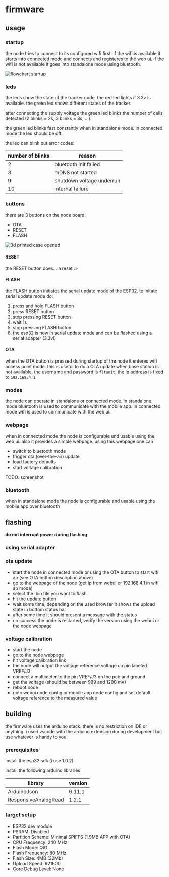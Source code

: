 # firmware

## usage

### startup
the node tries to connect to its configured wifi first. if the wifi is available it starts into connected mode and connects and registeres to the web ui. if the wifi is not available it goes into standalone mode using bluetooth.

![flowchart startup](https://raw.githubusercontent.com/warhog/fpvlaptracker/master/docs/startup.png)

### leds
the leds show the state of the tracker node. the red led lights if 3.3v is available. the green led shows different states of the tracker.

after connecting the supply voltage the green led blinks the number of cells detected (2 blinks = 2s, 3 blinks = 3s, ...).

the green led blinks fast constantly when in standalone mode. in connected mode the led should be off.

the led can blink out error codes:

| number of blinks | reason |
|------------------|--------|
| 2 | bluetooth init failed |
| 3 | mDNS not started |
| 9 | shutdown voltage underrun |
| 10 | internal failure |


### buttons
there are 3 buttons on the node board:
* OTA
* RESET
* FLASH

![3d printed case opened](https://raw.githubusercontent.com/warhog/fpvlaptracker/master/hardware/fpvlaptrackerunit_open.jpg)

#### RESET
the RESET button does....a reset :>

#### FLASH
the FLASH button initiates the serial update mode of the ESP32. to initate serial update mode do:
1. press and hold FLASH button
2. press RESET button
3. stop pressing RESET button
4. wait 1s
5. stop pressing FLASH button
6. the esp32 is now in serial update mode and can be flashed using a serial adapter (3.3v!)

#### OTA
when the OTA button is pressed during startup of the node it enteres wifi access point mode. this is useful to do a OTA update when base station is not available. the username and password is `fltunit`, the ip address is fixed to `192.168.4.1`.

### modes
the node can operate in standalone or connected mode. in standalone mode bluetooth is used to communicate with the mobile app. in connected mode wifi is used to communicate with the web ui.

### webpage
when in connected mode the node is configurable und usable using the web ui. also it provides a simple webpage. using this webpage one can
* switch to bluetooth mode
* trigger ota (over-the-air) update
* load factory defaults
* start voltage calibration

TODO: screenshot

### bluetooth
when in standalone mode the node is configurable and usable using the mobile app over bluetooth

## flashing
**do not interrupt power during flashing**

### using serial adapter

### ota update
* start the node in connected mode or using the OTA button to start wifi ap (see OTA button description above)
* go to the webpage of the node (get ip from webui or 192.168.4.1 in wifi ap mode)
* select the .bin file you want to flash
* hit the update button
* wait some time, depending on the used browser it shows the upload state in bottom status bar
* after some time it should present a message with the status
* on success the node is restarted, verify the version using the webui or the node webpage

### voltage calibration
* start the node
* go to the node webpage
* hit voltage calibration link
* the node will output the voltage reference voltage on pin labeled VREF/J3
* connect a multimeter to the pin VREF/J3 on the pcb and ground
* get the voltage (should be between 999 and 1200 mV)
* reboot node
* goto webui node config or mobile app node config and set default voltage reference to the measured value

## building
the firmware uses the arduino stack. there is no restriction on IDE or anything. i used vscode with the arduino extension during development but use whatever is handy to you.

### prerequisites
install the esp32 sdk (i use 1.0.2)

install the following arduino libraries

|library|version|
|---|---|
|ArduinoJson|6.11.1|
|ResponsiveAnalogRead|1.2.1|

### target setup
* ESP32 dev module
* PSRAM: Disabled
* Partition Scheme: Minimal SPIFFS (1.9MB APP with OTA)
* CPU Frequency: 240 MHz
* Flash Mode: QIO
* Flash Frequency: 80 MHz
* Flash Size: 4MB (32Mb)
* Upload Speed: 921600
* Core Debug Level: None
